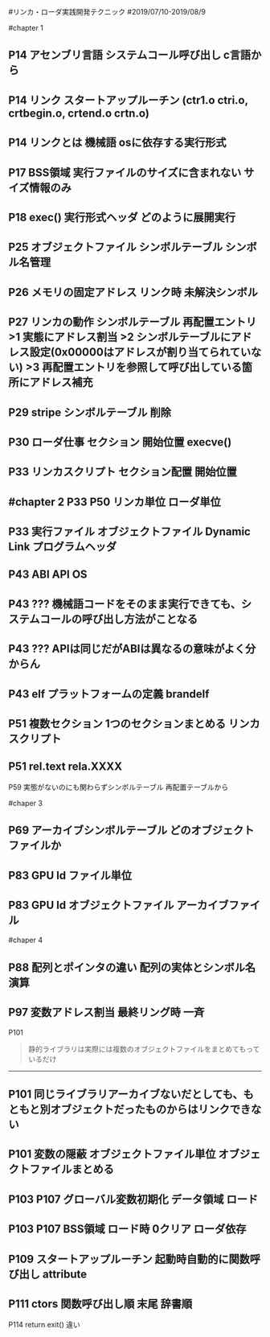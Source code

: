 #リンカ・ローダ実践開発テクニック
#2019/07/10-2019/08/9

#chapter 1

P14 
	アセンブリ言語 システムコール呼び出し c言語から
--- 
P14 
	リンク スタートアップルーチン (ctr1.o ctri.o, crtbegin.o, crtend.o crtn.o)
---
P14 
	リンクとは 機械語 osに依存する実行形式
---
P17 
	BSS領域 実行ファイルのサイズに含まれない サイズ情報のみ 
---
P18
	exec() 実行形式ヘッダ どのように展開実行
---
P25
	オブジェクトファイル シンボルテーブル シンボル名管理
---
P26
	メモリの固定アドレス リンク時 未解決シンボル
---
P27
	リンカの動作 シンボルテーブル 再配置エントリ
	>1 実態にアドレス割当
	>2 シンボルテーブルにアドレス設定(0x00000はアドレスが割り当てられていない)
	>3 再配置エントリを参照して呼び出している箇所にアドレス補充
---
P29
	stripe シンボルテーブル 削除
---
P30
	ローダ仕事 セクション 開始位置 execve()
---
P33
	リンカスクリプト セクション配置 開始位置 
---

#chapter 2
P33 P50
	リンカ単位 ローダ単位 
---
P33
	実行ファイル オブジェクトファイル Dynamic Link プログラムヘッダ
---
P43
	ABI API OS
---
P43 ???
	機械語コードをそのまま実行できても、システムコールの呼び出し方法がことなる
---
P43 ???
	APIは同じだがABIは異なるの意味がよく分からん
---
P43
	elf プラットフォームの定義 brandelf
---
P51
	複数セクション 1つのセクションまとめる リンカスクリプト
---
P51
	rel.text  rela.XXXX
---
P59
	実態がないのにも関わらずシンボルテーブル 再配置テーブルから

#chaper 3

P69
	アーカイブシンボルテーブル どのオブジェクトファイルか
---
P83
	GPU ld ファイル単位 
---
P83
	GPU ld オブジェクトファイル アーカイブファイル
---

#chaper 4

P88
	配列とポインタの違い 配列の実体とシンボル名 演算
---
P97
	変数アドレス割当 最終リング時 一斉
--
P101
>	静的ライブラリは実際には複数のオブジェクトファイルをまとめてもっているだけ
---
P101
	同じライブラリアーカイブないだとしても、もともと別オブジェクトだったものからはリンクできない
---
P101
	変数の隠蔽 オブジェクトファイル単位 オブジェクトファイルまとめる
---
P103 P107
	グローバル変数初期化 データ領域 ロード
---
P103 P107
	BSS領域 ロード時 0クリア ローダ依存
---
P109
	スタートアップルーチン 起動時自動的に関数呼び出し __attribute__
---
P111
	ctors 関数呼び出し順 末尾 辞書順
---
P114
	return  exit() 違い







